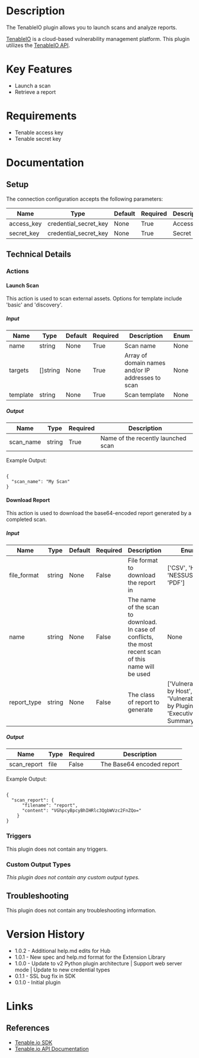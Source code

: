 # Description

The TenableIO plugin allows you to launch scans and analyze reports.

[TenableIO](http://www.tenable.com/products/tenable-io) is a cloud-based vulnerability management platform.
This plugin utilizes the [TenableIO API](https://developer.tenable.com/#/overview).

# Key Features

* Launch a scan
* Retrieve a report

# Requirements

* Tenable access key
* Tenable secret key

# Documentation

## Setup

The connection configuration accepts the following parameters:

|Name|Type|Default|Required|Description|Enum|
|----|----|-------|--------|-----------|----|
|access_key|credential_secret_key|None|True|Access Key|None|
|secret_key|credential_secret_key|None|True|Secret Key|None|

## Technical Details

### Actions

#### Launch Scan

This action is used to scan external assets. Options for template include 'basic' and 'discovery'.

##### Input

|Name|Type|Default|Required|Description|Enum|
|----|----|-------|--------|-----------|----|
|name|string|None|True|Scan name|None|
|targets|[]string|None|True|Array of domain names and/or IP addresses to scan|None|
|template|string|None|True|Scan template|None|

##### Output

|Name|Type|Required|Description|
|----|----|--------|-----------|
|scan_name|string|True|Name of the recently launched scan|

Example Output:

```

{
  "scan_name": "My Scan"
}

```

#### Download Report

This action is used to download the base64-encoded report generated by a completed scan.

##### Input

|Name|Type|Default|Required|Description|Enum|
|----|----|-------|--------|-----------|----|
|file_format|string|None|False|File format to download the report in|['CSV', 'HTML', 'NESSUS', 'PDF']|
|name|string|None|False|The name of the scan to download. In case of conflicts, the most recent scan of this name will be used|None|
|report_type|string|None|False|The class of report to generate|['Vulnerabilities by Host', 'Vulnerabilities by Plugin', 'Executive Summary']|

##### Output

|Name|Type|Required|Description|
|----|----|--------|-----------|
|scan_report|file|False|The Base64 encoded report|

Example Output:

```

{
  "scan_report": {
      "filename": "report",
      "content": "VGhpcyBpcyBhIHRlc3QgbWVzc2FnZQo="
    }
}

```

### Triggers

This plugin does not contain any triggers.

### Custom Output Types

_This plugin does not contain any custom output types._

## Troubleshooting

This plugin does not contain any troubleshooting information.

# Version History

* 1.0.2 - Additional help.md edits for Hub
* 1.0.1 - New spec and help.md format for the Extension Library
* 1.0.0 - Update to v2 Python plugin architecture | Support web server mode | Update to new credential types
* 0.1.1 - SSL bug fix in SDK
* 0.1.0 - Initial plugin

# Links

## References

* [Tenable.io SDK](https://github.com/tenable/Tenable.io-SDK-for-Python)
* [Tenable.io API Documentation](https://developer.tenable.com/#/overview)

